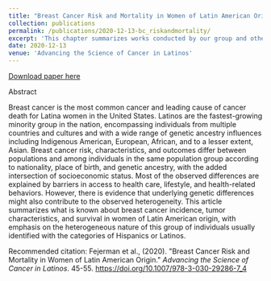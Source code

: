 ```yaml
---
title: "Breast Cancer Risk and Mortality in Women of Latin American Origin"
collection: publications
permalink: /publications/2020-12-13-bc_riskandmortality/
excerpt: 'This chapter summarizes works conducted by our group and others on breast cancer risk, characteristics, and survival, in women of Latin American origin, with particular emphasis on observed differences among Latino subgroups.'
date: 2020-12-13
venue: 'Advancing the Science of Cancer in Latinos'
---
```

[Download paper here](http://lizeth-tamayo.github.io/files/Fejerman_bcriskandmortality_advscienceofcancerinlatinos_2020.pdf)

Abstract

Breast cancer is the most common cancer and leading cause of cancer death for Latina women in the United States. Latinos are the fastest-growing minority group in the nation, encompassing individuals from multiple countries and cultures and with a wide range of genetic ancestry influences including Indigenous American, European, African, and to a lesser extent, Asian. Breast cancer risk, characteristics, and outcomes differ between populations and among individuals in the same population group according to nationality, place of birth, and genetic ancestry, with the added intersection of socioeconomic status. Most of the observed differences are explained by barriers in access to health care, lifestyle, and health-related behaviors. However, there is evidence that underlying genetic differences might also contribute to the observed heterogeneity. This article summarizes what is known about breast cancer incidence, tumor characteristics, and survival in women of Latin American origin, with emphasis on the heterogeneous nature of this group of individuals usually identified with the categories of Hispanics or Latinos.


Recommended citation: Fejerman et al., (2020). "Breast Cancer Risk and Mortality in Women of Latin American Origin." <i> Advancing the Science of Cancer in Latinos</i>. 45-55. https://doi.org/10.1007/978-3-030-29286-7_4
